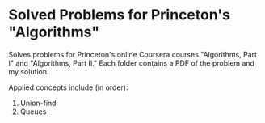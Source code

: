 # Solved Problems for Princeton's "Algorithms"

Solves problems for Princeton's online Coursera courses "Algorithms, Part I" and "Algorithms, Part II."
Each folder contains a PDF of the problem and my solution.

Applied concepts include (in order):
1. Union-find
2. Queues

